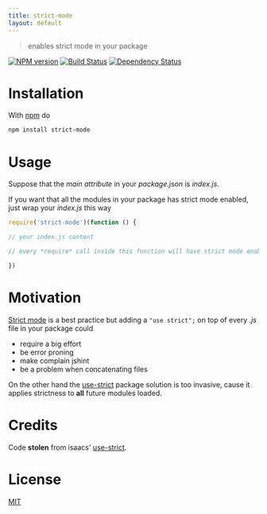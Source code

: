 ```yaml
---
title: strict-mode
layout: default
---
```


> enables strict mode in your package

[![NPM version](https://badge.fury.io/js/strict-mode.png)](http://badge.fury.io/js/strict-mode) [![Build Status](https://travis-ci.org/fibo/strict-mode.png?branch=master)](https://travis-ci.org/fibo/strict-mode.png?branch=master) [![Dependency Status](https://gemnasium.com/fibo/strict-mode.png)](https://gemnasium.com/fibo/strict-mode)

# Installation

With [npm](https://npmjs.org/) do

```bash
npm install strict-mode
```

# Usage

Suppose that the *main attribute* in your *package.json* is *index.js*.

If you want that all the modules in your package has strict mode enabled,
just wrap your *index.js* this way

```js
require('strict-mode')(function () {

// your index.js content

// every *require* call inside this function will have strict mode enabled

})
```

# Motivation

[Strict mode](https://developer.mozilla.org/en-US/docs/Web/JavaScript/Reference/Functions_and_function_scope/Strict_mode) is a best practice but adding a `"use strict";` on top of every *.js* file in your package could

* require a big effort
* be error proning
* make complain jshint
* be a problem when concatenating files

On the other hand the [use-strict][1] package solution is too invasive, cause
it applies strictness to **all** future modules loaded.

# Credits

Code **stolen** from isaacs' [use-strict][1].

# License

[MIT](http://fibo.mit-license.org/)

[1]: https://npmjs.org/package/use-strict

